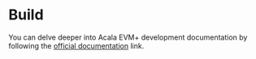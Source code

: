 # Build

You can delve deeper into Acala EVM+ development documentation by following the [official documentation](https://evmdocs.acala.network) link.
